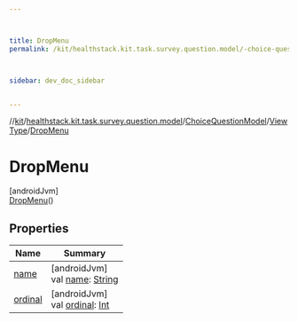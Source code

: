 ```yaml
---



title: DropMenu
permalink: /kit/healthstack.kit.task.survey.question.model/-choice-question-model/-view-type/-drop-menu/index.html



sidebar: dev_doc_sidebar


---
```




//[kit](/kit.html)/[healthstack.kit.task.survey.question.model](../../../index.html)/[ChoiceQuestionModel](../../index.html)/[ViewType](../index.html)/[DropMenu](index.html)



# DropMenu



[androidJvm]\
[DropMenu](index.html)()



## Properties


| Name | Summary |
|---|---|
| [name](../../../../healthstack.kit.ui/-button-shape/-s-q-u-a-r-e/index.html#-372974862%2FProperties%2F-106109196) | [androidJvm]<br>val [name](../../../../healthstack.kit.ui/-button-shape/-s-q-u-a-r-e/index.html#-372974862%2FProperties%2F-106109196): [String](https://kotlinlang.org/api/latest/jvm/stdlib/kotlin/-string/index.html) |
| [ordinal](../../../../healthstack.kit.ui/-button-shape/-s-q-u-a-r-e/index.html#-739389684%2FProperties%2F-106109196) | [androidJvm]<br>val [ordinal](../../../../healthstack.kit.ui/-button-shape/-s-q-u-a-r-e/index.html#-739389684%2FProperties%2F-106109196): [Int](https://kotlinlang.org/api/latest/jvm/stdlib/kotlin/-int/index.html) |



